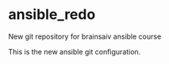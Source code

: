 # ansible_redo
New git repository for brainsaiv ansible course

This is the new ansible git configuration.
